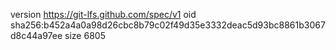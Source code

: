 version https://git-lfs.github.com/spec/v1
oid sha256:b452a4a0a98d26cbc8b79c02f49d35e3332deac5d93bc8861b3067d8c44a97ee
size 6805
